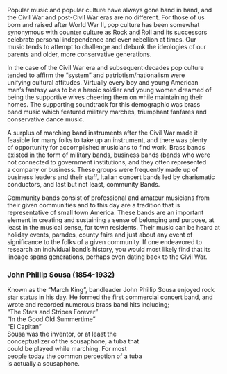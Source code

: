 Popular music and popular culture have always gone hand in hand, and  
the Civil War and post-Civil War eras are no different. For those of us  
born and raised after World War II, pop culture has been somewhat  
synonymous with counter culture as Rock and Roll and its successors  
celebrate personal independence and even rebellion at times. Our  
music tends to attempt to challenge and debunk the ideologies of our  
parents and older, more conservative generations.  

In the case of the Civil War era and subsequent decades pop culture  
tended to affirm the “system” and patriotism/nationalism were  
unifying cultural attitudes. Virtually every boy and young American  
man’s fantasy was to be a heroic soldier and young women dreamed of  
being the supportive wives cheering them on while maintaining their  
homes. The supporting soundtrack for this demographic was brass  
band music which featured military marches, triumphant fanfares and  
conservative dance music.  

A surplus of marching band instruments after the Civil War made it  
feasible for many folks to take up an instrument, and there was plenty  
of opportunity for accomplished musicians to find work. Brass bands  
existed in the form of military bands, business bands (bands who were  
not connected to government institutions, and they often represented  
a company or business. These groups were frequently made up of  
business leaders and their staff, Italian concert bands led by charismatic  
conductors, and last but not least, community Bands.  

Community bands consist of professional and amateur musicians from  
their given communities and to this day are a tradition that is  
representative of small town America. These bands are an important  
element in creating and sustaining a sense of belonging and purpose, at  
least in the musical sense, for town residents. Their music can be heard
at holiday events, parades, county fairs and just about any event of  
significance to the folks of a given community. If one endeavored to  
research an individual band’s history, you would most likely find that its  
lineage spans generations, perhaps even dating back to the Civil War.  
  
### John Phillip Sousa (1854-1932)  
Known as the “March King”, bandleader John Phillip Sousa enjoyed rock  
star status in his day. He formed the first commercial concert band, and  
wrote and recorded numerous brass band hits including;  
“The Stars and Stripes Forever”  
“In the Good Old Summertime”  
“El Capitan”  
Sousa was the inventor, or at least the  
conceptualizer of the sousaphone, a tuba that  
could be played while marching. For most  
people today the common perception of a tuba  
is actually a sousaphone.  